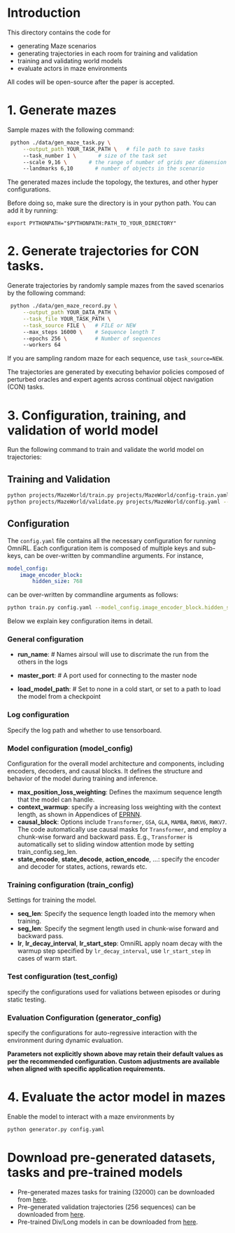 # Introduction
This directory contains the code for
- generating Maze scenarios 
- generating trajectories in each room for training and validation
- training and validating world models
- evaluate actors in maze environments

All codes will be open-source after the paper is accepted.

# 1. Generate mazes

Sample mazes with the following command:

```bash
 python ./data/gen_maze_task.py \
	 --output_path YOUR_TASK_PATH \   # file path to save tasks
	 --task_number 1 \       # size of the task set
	 --scale 9,16 \       # the range of number of grids per dimension
	 --landmarks 6,10       # number of objects in the scenario
```

The generated mazes include the topology, the textures, and other hyper configurations.

Before doing so, make sure the directory is in your python path. You can add it by running:
```
export PYTHONPATH="$PYTHONPATH:PATH_TO_YOUR_DIRECTORY"
```

# 2. Generate trajectories for CON tasks.

Generate trajectories by randomly sample mazes from the saved scenarios by the following command:

```bash
 python ./data/gen_maze_record.py \
	 --output_path YOUR_DATA_PATH \
	 --task_file YOUR_TASK_PATH \
	 --task_source FILE \   # FILE or NEW
	 --max_steps 16000 \    # Sequence length T
	 --epochs 256 \         # Number of sequences
	 --workers 64
```

If you are sampling random maze for each sequence, use `task_source=NEW`.

The trajectories are generated by executing behavior policies composed of perturbed oracles and expert agents across continual object navigation (CON) tasks.

# 3. Configuration, training, and validation of world model

Run the following command to train and validate the world model on trajectories:
## Training and Validation
```bash
python projects/MazeWorld/train.py projects/MazeWorld/config-train.yaml --configs key1=value1 key2=value2 ...
python projects/MazeWorld/validate.py projects/MazeWorld/config.yaml --configs key1=value1 key2=value2 ...
```

## Configuration

The `config.yaml` file contains all the necessary configuration for running OmniRL. Each configuration item is composed of multiple keys and sub-keys, can be over-written by commandline arguments. For instance, 
```yaml
model_config:
    image_encoder_block:
        hidden_size: 768
```
can be over-written by commandline arguments as follows:
```bash
python train.py config.yaml --model_config.image_encoder_block.hidden_size=1024
```
Below we explain key configuration items in detail.

### General configuration

- **run_name**:  # Names airsoul will use to discrimate the run from the others in the logs

- **master_port**: # A port used for connecting to the master node

- **load_model_path**: # Set to none in a cold start, or set to a path to load the model from a checkpoint

### Log configuration

Specify the log path and whether to use tensorboard.

### Model configuration (model_config)

Configuration for the overall model architecture and components, including encoders, decoders, and causal blocks. It defines the structure and behavior of the model during training and inference.

- **max_position_loss_weighting**: Defines the maximum sequence length that the model can handle.
- **context_warmup**: specify a increasing loss weighting with the context length, as shown in Appendices of [EPRNN](https://arxiv.org/pdf/2109.03554).
- **causal_block**:  Options include `Transformer`, `GSA`, `GLA`, `MAMBA`, `RWKV6`, `RWKV7`. The code automatically use causal masks for `Transformer`, and employ a chunk-wise forward and backward pass. E.g., `Transformer` is automatically set to sliding window attention mode by setting train_config.seg_len.
- **state_encode**, **state_decode**, **action_encode**, ...: specify the encoder and decoder for states, actions, rewards etc.

### Training configuration (train_config)

Settings for training the model.

- **seq_len**: Specify the sequence length loaded into the memory when training.
- **seg_len**: Specify the segment length used in chunk-wise forward and backward pass.
- **lr**, **lr_decay_interval**, **lr_start_step**: OmniRL apply noam decay with the warmup step specified by `lr_decay_interval`, use `lr_start_step` in cases of warm start.

### Test configuration (test_config)

specify the configurations used for valiations between episodes or during static testing.

### Evaluation Configuration (generator_config)

specify the configurations for auto-regressive interaction with the environment during dynamic evaluation.

**Parameters not explicitly shown above may retain their default values as per the recommended configuration. Custom adjustments are available when aligned with specific application requirements.**

# 4. Evaluate the actor model in mazes

Enable the model to interact with a maze environments by 

```bash
python generator.py config.yaml
```

# Download pre-generated datasets, tasks and pre-trained models

- Pre-generated mazes tasks for training (32000) can be downloaded from [here](https://www.kaggle.com/datasets/anyonexxxx/maze-15-train-task).
- Pre-generated validation trajectories (256 sequences) can be downloaded from [here](https://www.kaggle.com/datasets/anyonexxxx/maze-15-test).
- Pre-trained Div/Long models in can be downloaded from [here](https://www.kaggle.com/models/anyonexxxx/icsl_maze_15_div-long/).
